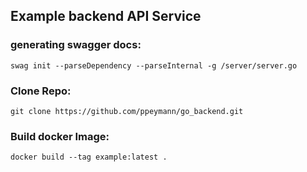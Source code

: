 ## Example backend API Service

### generating swagger docs:
```swag init --parseDependency --parseInternal -g /server/server.go```

### Clone Repo:
```git clone https://github.com/ppeymann/go_backend.git```

### Build docker Image:
```docker build --tag example:latest .```
